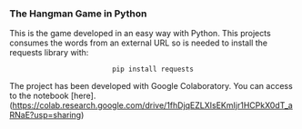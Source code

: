 ### The Hangman Game in Python

This is the game developed in an easy way with Python. This projects consumes the words from an external URL so is needed to install the requests library with:

<center><pre><code>pip install requests</code></pre></center>

The project has been developed with Google Colaboratory. You can access to the notebook [here].(https://colab.research.google.com/drive/1fhDjqEZLXIsEKmIjr1HCPkX0dT_aRNaE?usp=sharing)

